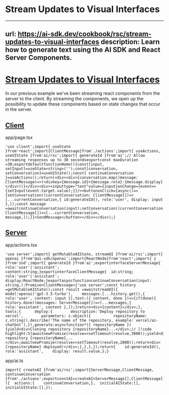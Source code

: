 # Stream Updates to Visual Interfaces


---
url: https://ai-sdk.dev/cookbook/rsc/stream-updates-to-visual-interfaces
description: Learn how to generate text using the AI SDK and React Server Components.
---


# [Stream Updates to Visual Interfaces](#stream-updates-to-visual-interfaces)


In our previous example we've been streaming react components from the server to the client. By streaming the components, we open up the possibility to update these components based on state changes that occur in the server.


## [Client](#client)


app/page.tsx

```
'use client';import{ useState }from'react';import{ClientMessage}from'./actions';import{ useActions, useUIState }from'ai/rsc';import{ generateId }from'ai';// Allow streaming responses up to 30 secondsexportconst maxDuration =30;exportdefaultfunctionHome(){const[input, setInput]=useState<string>('');const[conversation, setConversation]=useUIState();const{ continueConversation }=useActions();return(<div><div>{conversation.map((message: ClientMessage)=>(<divkey={message.id}>{message.role}:{message.display}</div>))}</div><div><inputtype="text"value={input}onChange={event=>{setInput(event.target.value);}}/><buttononClick={async()=>{setConversation((currentConversation: ClientMessage[])=>[...currentConversation,{ id:generateId(), role:'user', display: input },]);const message =awaitcontinueConversation(input);setConversation((currentConversation: ClientMessage[])=>[...currentConversation,              message,]);}}>SendMessage</button></div></div>);}
```


## [Server](#server)


app/actions.tsx

```
'use server';import{ getMutableAIState, streamUI }from'ai/rsc';import{ openai }from'@ai-sdk/openai';import{ReactNode}from'react';import{ z }from'zod';import{ generateId }from'ai';exportinterfaceServerMessage{  role:'user'|'assistant';  content:string;}exportinterfaceClientMessage{  id:string;  role:'user'|'assistant';  display:ReactNode;}exportasyncfunctioncontinueConversation(input: string,):Promise<ClientMessage>{'use server';const history =getMutableAIState();const result =awaitstreamUI({    model:openai('gpt-3.5-turbo'),    messages:[...history.get(),{ role:'user', content: input }],text:({ content, done })=>{if(done){        history.done((messages: ServerMessage[])=>[...messages,{ role:'assistant', content },]);}return<div>{content}</div>;},    tools:{      deploy:{        description:'Deploy repository to vercel',        parameters: z.object({          repositoryName: z.string().describe('The name of the repository, example: vercel/ai-chatbot'),}),generate:asyncfunction*({ repositoryName }){yield<div>Cloning repository {repositoryName}...</div>;// [!code highlight:5]awaitnewPromise(resolve=>setTimeout(resolve,3000));yield<div>Building repository {repositoryName}...</div>;awaitnewPromise(resolve=>setTimeout(resolve,2000));return<div>{repositoryName} deployed!</div>;},},},});return{    id:generateId(),    role:'assistant',    display: result.value,};}
```

app/ai.ts

```
import{ createAI }from'ai/rsc';import{ServerMessage,ClientMessage, continueConversation }from'./actions';exportconstAI=createAI<ServerMessage[],ClientMessage[]>({  actions:{    continueConversation,},  initialAIState:[],  initialUIState:[],});
```
